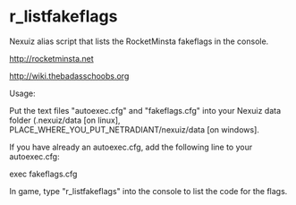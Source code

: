# r_listfakeflags

Nexuiz alias script that lists the RocketMinsta fakeflags in the console.

http://rocketminsta.net

http://wiki.thebadasschoobs.org

Usage:

Put the text files "autoexec.cfg" and "fakeflags.cfg" into your Nexuiz data folder (.nexuiz/data [on linux], PLACE_WHERE_YOU_PUT_NETRADIANT/nexuiz/data [on windows].

If you have already an autoexec.cfg, add the following line to your autoexec.cfg:

exec fakeflags.cfg

In game, type "r_listfakeflags" into the console to list the code for the flags.

